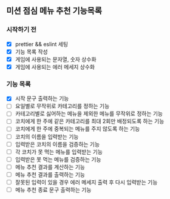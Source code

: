 ## 미션 점심 메뉴 추천 기능목록

### 시작하기 전

- [x] prettier && eslint 세팅
- [x] 기능 목록 작성
- [x] 게임에 사용되는 문자열, 숫자 상수화
- [x] 게임에 사용되는 에러 메세지 상수화

### 기능 목록

- [x] 시작 문구 출력하는 기능
- [ ] 요일별로 무작위로 카테고리를 정하는 기능
- [ ] 카테고리별로 싫어하는 메뉴을 제외한 메뉴를 무작위로 정하는 기능
- [ ] 코치에게 한 주에 같은 카테고리를 최대 2회만 배정되도록 하는 기능
- [ ] 코치에게 한 주에 중복되는 메뉴를 주지 않도록 하는 기능
- [ ] 코치의 이름을 입력받는 기능
- [ ] 입력받은 코치의 이름을 검증하는 기능
- [ ] 각 코치가 못 먹는 메뉴를 입력받는 기능
- [ ] 입력받은 못 먹는 메뉴를 검증하는 기능
- [ ] 메뉴 추천 결과를 계산하는 기능
- [ ] 메뉴 추천 결과를 출력하는 기능
- [ ] 잘못된 입력이 있을 경우 에러 메세지 출력 후 다시 입력받는 기능
- [ ] 메뉴 추천 종료 문구 출력하는 기능
